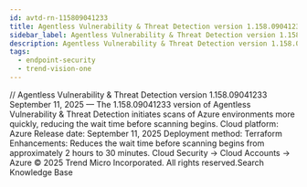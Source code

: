 ```yaml
---
id: avtd-rn-115809041233
title: Agentless Vulnerability & Threat Detection version 1.158.09041233
sidebar_label: Agentless Vulnerability & Threat Detection version 1.158.09041233
description: Agentless Vulnerability & Threat Detection version 1.158.09041233
tags:
  - endpoint-security
  - trend-vision-one
---
```


/*<![CDATA[*/ $('#title').html($('meta[name=map-description]').attr('content')); /*]]>*/ Agentless Vulnerability & Threat Detection version 1.158.09041233 September 11, 2025 — The 1.158.09041233 version of Agentless Vulnerability & Threat Detection initiates scans of Azure environments more quickly, reducing the wait time before scanning begins. Cloud platform: Azure Release date: September 11, 2025 Deployment method: Terraform Enhancements: Reduces the wait time before scanning begins from approximately 2 hours to 30 minutes. Cloud Security → Cloud Accounts → Azure © 2025 Trend Micro Incorporated. All rights reserved.Search Knowledge Base